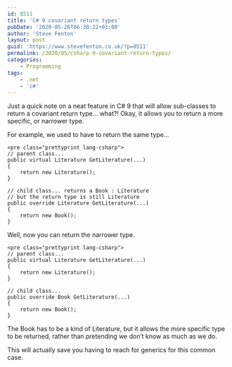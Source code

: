 ```yaml
---
id: 8511
title: 'C# 9 covariant return types'
pubDate: '2020-05-26T06:30:22+01:00'
author: 'Steve Fenton'
layout: post
guid: 'https://www.stevefenton.co.uk/?p=8511'
permalink: /2020/05/csharp-9-covariant-return-types/
categories:
    - Programming
tags:
    - .net
    - 'c#'
---
```


Just a quick note on a neat feature in C# 9 that will allow sub-classes to return a covariant return type… what?! Okay, it allows you to return a more specific, or narrower type.

For example, we used to have to return the same type…

```
<pre class="prettyprint lang-csharp">
// parent class...
public virtual Literature GetLiterature(...) 
{
    return new Literature();
}

// child class... returns a Book : Literature
// but the return type is still Literature
public override Literature GetLiterature(...)
{
    return new Book();
}
```

Well, now you can return the narrower type.

```
<pre class="prettyprint lang-csharp">
// parent class...
public virtual Literature GetLiterature(...)
{
    return new Literature();
}

// child class...
public override Book GetLiterature(...)
{
    return new Book();
}
```

The Book has to be a kind of Literature, but it allows the more specific type to be returned, rather than pretending we don’t know as much as we do.

This will actually save you having to reach for generics for this common case.